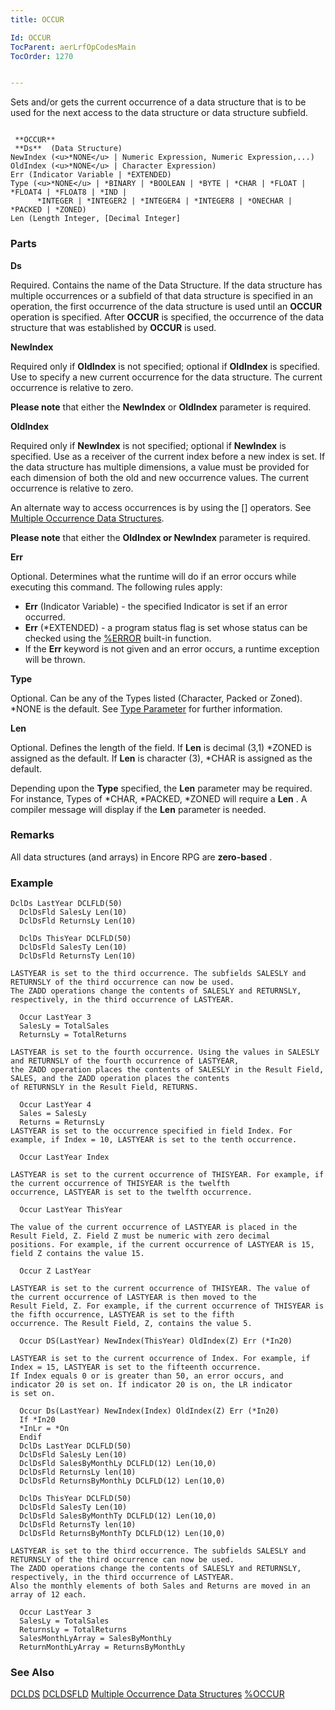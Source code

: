 ```yaml
---
title: OCCUR

Id: OCCUR
TocParent: aerLrfOpCodesMain
TocOrder: 1270


---
```


Sets and/or gets the current occurrence of a data structure that is to be used for the next access to the data structure or data structure subfield. 

```

 **OCCUR** 
 **Ds**  (Data Structure)
NewIndex (<u>*NONE</u> | Numeric Expression, Numeric Expression,...)
OldIndex (<u>*NONE</u> | Character Expression)
Err (Indicator Variable | *EXTENDED)
Type (<u>*NONE</u> | *BINARY | *BOOLEAN | *BYTE | *CHAR | *FLOAT | *FLOAT4 | *FLOAT8 | *IND | 
      *INTEGER | *INTEGER2 | *INTEGER4 | *INTEGER8 | *ONECHAR | *PACKED | *ZONED)
Len (Length Integer, [Decimal Integer]      
```

### Parts

**Ds** 

Required. Contains the name of the Data Structure. If the data structure has multiple occurrences or a subfield of that data structure is specified in an operation, the first occurrence of the data structure is used until an **OCCUR** operation is specified. After **OCCUR** is specified, the occurrence of the data structure that was established by **OCCUR** is used.


**NewIndex** 

Required only if **OldIndex** is not specified; optional if **OldIndex** is specified. Use to specify a new current occurrence for the data structure. The current occurrence is relative to zero. 

**Please note** that either the **NewIndex** or **OldIndex** parameter is required.


**OldIndex** 

Required only if **NewIndex** is not specified; optional if **NewIndex** is specified. Use as a receiver of the current index before a new index is set. If the data structure has multiple dimensions, a value must be provided for each dimension of both the old and new occurrence values. The current occurrence is relative to zero. 

An alternate way to access occurrences is by using the [] operators. See [Multiple Occurrence Data Structures](Mult_Occur_DS.html).


**Please note** that either the **OldIndex or NewIndex** parameter is required.


**Err** 

Optional. Determines what the runtime will do if an error occurs while executing this command. The following rules apply: 

- **Err** (Indicator Variable) - the specified Indicator is set if an error occurred.
- **Err** (*EXTENDED) - a program status flag is set whose status can be checked using the [%ERROR](ERROR_Function.html) built-in function.
- If the **Err** keyword is not given and an error occurs, a runtime exception will be thrown.


**Type** 

Optional. Can be any of the Types listed (Character, Packed or Zoned). *NONE is the default. See [Type Parameter](Type_Parameter.html) for further information.


**Len** 

Optional. Defines the length of the field. If **Len** is decimal (3,1) *ZONED is assigned as the default. If **Len** is character (3), *CHAR is assigned as the default. 

Depending upon the **Type** specified, the **Len** parameter may be required. For instance, Types of *CHAR, *PACKED, *ZONED will require a **Len** . A compiler message will display if the **Len** parameter is needed.


### Remarks
All data structures (and arrays) in Encore RPG are **zero-based** . 

### Example

```
DclDs LastYear DCLFLD(50)
  DclDsFld SalesLy Len(10)
  DclDsFld ReturnsLy Len(10)

  DclDs ThisYear DCLFLD(50)
  DclDsFld SalesTy Len(10)
  DclDsFld ReturnsTy Len(10) 

LASTYEAR is set to the third occurrence. The subfields SALESLY and RETURNSLY of the third occurrence can now be used. 
The ZADD operations change the contents of SALESLY and RETURNSLY, respectively, in the third occurrence of LASTYEAR. 

  Occur LastYear 3
  SalesLy = TotalSales
  ReturnsLy = TotalReturns 

LASTYEAR is set to the fourth occurrence. Using the values in SALESLY and RETURNSLY of the fourth occurrence of LASTYEAR,
the ZADD operation places the contents of SALESLY in the Result Field, SALES, and the ZADD operation places the contents
of RETURNSLY in the Result Field, RETURNS. 

  Occur LastYear 4
  Sales = SalesLy
  Returns = ReturnsLy 
LASTYEAR is set to the occurrence specified in field Index. For example, if Index = 10, LASTYEAR is set to the tenth occurrence. 

  Occur LastYear Index 

LASTYEAR is set to the current occurrence of THISYEAR. For example, if the current occurrence of THISYEAR is the twelfth 
occurrence, LASTYEAR is set to the twelfth occurrence. 

  Occur LastYear ThisYear 

The value of the current occurrence of LASTYEAR is placed in the Result Field, Z. Field Z must be numeric with zero decimal
positions. For example, if the current occurrence of LASTYEAR is 15, field Z contains the value 15. 

  Occur Z LastYear 

LASTYEAR is set to the current occurrence of THISYEAR. The value of the current occurrence of LASTYEAR is then moved to the
Result Field, Z. For example, if the current occurrence of THISYEAR is the fifth occurrence, LASTYEAR is set to the fifth 
occurrence. The Result Field, Z, contains the value 5. 

  Occur DS(LastYear) NewIndex(ThisYear) OldIndex(Z) Err (*In20) 

LASTYEAR is set to the current occurrence of Index. For example, if Index = 15, LASTYEAR is set to the fifteenth occurrence.
If Index equals 0 or is greater than 50, an error occurs, and indicator 20 is set on. If indicator 20 is on, the LR indicator 
is set on. 

  Occur Ds(LastYear) NewIndex(Index) OldIndex(Z) Err (*In20)
  If *In20
  *InLr = *On
  Endif 
  DclDs LastYear DCLFLD(50)
  DclDsFld SalesLy Len(10)
  DclDsFld SalesByMonthLy DCLFLD(12) Len(10,0)
  DclDsFld ReturnsLy len(10)
  DclDsFld ReturnsByMonthLy DCLFLD(12) Len(10,0)

  DclDs ThisYear DCLFLD(50)
  DclDsFld SalesTy Len(10)
  DclDsFld SalesByMonthTy DCLFLD(12) Len(10,0)
  DclDsFld ReturnsTy len(10)
  DclDsFld ReturnsByMonthTy DCLFLD(12) Len(10,0) 

LASTYEAR is set to the third occurrence. The subfields SALESLY and RETURNSLY of the third occurrence can now be used.
The ZADD operations change the contents of SALESLY and RETURNSLY, respectively, in the third occurrence of LASTYEAR.
Also the monthly elements of both Sales and Returns are moved in an array of 12 each. 

  Occur LastYear 3
  SalesLy = TotalSales
  ReturnsLy = TotalReturns
  SalesMonthLyArray = SalesByMonthLy
  ReturnMonthLyArray = ReturnsByMonthLy 
```

### See Also
[DCLDS](DCLDS.html)
[DCLDSFLD](DCLDSFLD.html)
[Multiple Occurrence Data Structures](Mult_Occur_DS.html)
[%OCCUR](OCCUR_Function.html) 
